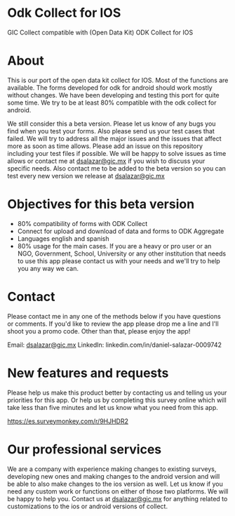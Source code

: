 # Odk Collect for IOS
GIC Collect compatible with (Open Data Kit) ODK Collect for IOS

# About

This is our port of the open data kit collect for IOS. Most of the functions are available. The forms developed for odk for android should work mostly without changes. We have been developing and testing this port for quite some time. We try to be at least 80% compatible with the odk collect for android.

We still consider this a beta version. Please let us know of any bugs you find when you test your forms. Also please send us your test cases that failed. We will try to address all the major issues and the issues that affect more as soon as time allows. Please add an issue on this repository including your test files if possible. We will be happy to solve issues as time allows or contact me at dsalazar@gic.mx if you wish to discuss your specific needs. Also contact me to be added to the beta version so you can test every new version we release at dsalazar@gic.mx 

# Objectives for this beta version

- 80% compatibility of forms with ODK Collect
- Connect for upload and download of data and forms to ODK Aggregate
- Languages english and spanish
- 80% usage for the main cases. If you are a heavy or pro user or an NGO, Government, School, University or any other institution that needs to use this app please contact us with your needs and we'll try to help you any way we can.

# Contact

Please contact me in any one of the methods below if you have questions or comments. If you'd like to review the app please drop me a line and I'll shoot you a promo code. Other than that, please enjoy the app!

Email: dsalazar@gic.mx
LinkedIn: linkedin.com/in/daniel-salazar-0009742  

# New features and requests

Please help us make this product better by contacting us and telling us your priorities for this app. Or help us by completing this survey online which will take less than five minutes and let us know what you need from this app.

https://es.surveymonkey.com/r/9HJHDR2

# Our professional services

We are a company with experience making changes to existing surveys, developing new ones and making changes to the android version and will be able to also make changes to the ios version as well. Let us know if you need any custom work or functions on either of those two platforms. We will be happy to help you. Contact us at dsalazar@gic.mx for anything related to customizations to the ios or android versions of collect.



